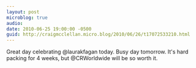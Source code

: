 ```yaml
---
layout: post
microblog: true
audio: 
date: 2010-06-25 19:00:00 -0500
guid: http://craigmcclellan.micro.blog/2010/06/26/t17072533210.html
---
```

Great day celebrating @laurakfagan today. Busy day tomorrow.  It's hard packing for 4 weeks, but @CRWorldwide will be so worth it.
